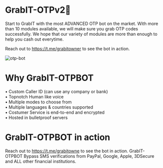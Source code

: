 # GrabIT-OTPv2🤖

Start to GrabIT with the most ADVANCED OTP bot on the market. With more than 10 modules available, we will make sure you grab OTP codes successfully. We hope that our variety of modules are more than enough to help you cash out everytime.

Reach out to https://t.me/grabitowner to see the bot in action.

![otp-bot](https://github.com/GrabITOTP/GrabIT-OTPv2/assets/164067691/89fe4574-1713-4ab6-8b08-8ecb63855e28)


# Why GrabIT-OTPBOT

• Custom Caller ID (can use any company or bank) <br>
• Topnotch Human like voice <br>
• Multiple modes to choose from <br>
• Multiple languages & countries supported <br>
• Costumer Service is end-to-end and encrypted <br>
• Hosted in bulletproof servers

# GrabIT-OTPBOT in action 

Reach out to https://t.me/grabitowne to see the bot in action. GrabIT-OTPBOT Bypass SMS verifications from PayPal, Google, Apple, 3DSecure and ALL other financial institutions.
